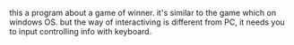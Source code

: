 this a program about a game of winner.
it's similar to the game which on windows OS.
but the way of interactiving is different from PC,
	it needs you to input controlling info with keyboard.
